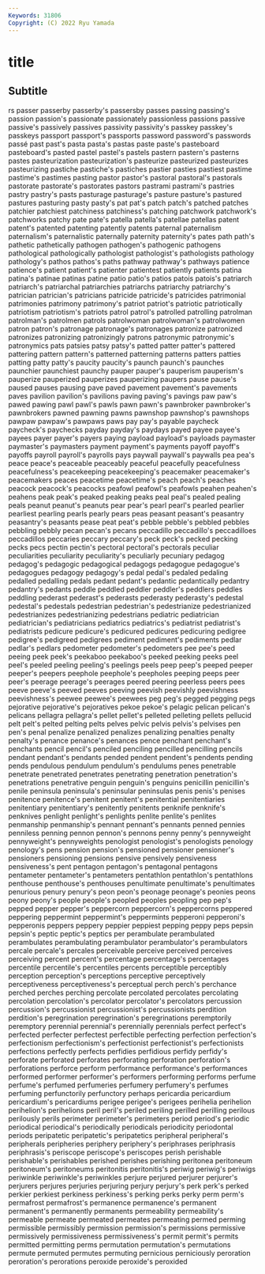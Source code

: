 ```yaml
---
Keywords: 31806
Copyright: (C) 2022 Ryu Yamada
---
```



# title

## Subtitle
rs passer passerby passerby's passersby passes passing passing's passion passion's
passionate passionately passionless passions passive passive's passively passives passivity passivity's
passkey passkey's passkeys passport passport's passports password password's passwords passé
past past's pasta pasta's pastas paste paste's pasteboard pasteboard's pasted
pastel pastel's pastels pastern pastern's pasterns pastes pasteurization pasteurization's pasteurize
pasteurized pasteurizes pasteurizing pastiche pastiche's pastiches pastier pasties pastiest pastime
pastime's pastimes pasting pastor pastor's pastoral pastoral's pastorals pastorate pastorate's
pastorates pastors pastrami pastrami's pastries pastry pastry's pasts pasturage pasturage's
pasture pasture's pastured pastures pasturing pasty pasty's pat pat's patch
patch's patched patches patchier patchiest patchiness patchiness's patching patchwork patchwork's
patchworks patchy pate pate's patella patella's patellae patellas patent patent's
patented patenting patently patents paternal paternalism paternalism's paternalistic paternally paternity
paternity's pates path path's pathetic pathetically pathogen pathogen's pathogenic pathogens
pathological pathologically pathologist pathologist's pathologists pathology pathology's pathos pathos's paths
pathway pathway's pathways patience patience's patient patient's patienter patientest patiently
patients patina patina's patinae patinas patine patio patio's patios patois
patois's patriarch patriarch's patriarchal patriarchies patriarchs patriarchy patriarchy's patrician patrician's
patricians patricide patricide's patricides patrimonial patrimonies patrimony patrimony's patriot patriot's
patriotic patriotically patriotism patriotism's patriots patrol patrol's patrolled patrolling patrolman
patrolman's patrolmen patrols patrolwoman patrolwoman's patrolwomen patron patron's patronage patronage's
patronages patronize patronized patronizes patronizing patronizingly patrons patronymic patronymic's patronymics
pats patsies patsy patsy's patted patter patter's pattered pattering pattern
pattern's patterned patterning patterns patters patties patting patty patty's paucity
paucity's paunch paunch's paunches paunchier paunchiest paunchy pauper pauper's pauperism
pauperism's pauperize pauperized pauperizes pauperizing paupers pause pause's paused pauses
pausing pave paved pavement pavement's pavements paves pavilion pavilion's pavilions
paving paving's pavings paw paw's pawed pawing pawl pawl's pawls
pawn pawn's pawnbroker pawnbroker's pawnbrokers pawned pawning pawns pawnshop pawnshop's
pawnshops pawpaw pawpaw's pawpaws paws pay pay's payable paycheck paycheck's
paychecks payday payday's paydays payed payee payee's payees payer payer's
payers paying payload payload's payloads paymaster paymaster's paymasters payment payment's
payments payoff payoff's payoffs payroll payroll's payrolls pays paywall paywall's
paywalls pea pea's peace peace's peaceable peaceably peaceful peacefully peacefulness
peacefulness's peacekeeping peacekeeping's peacemaker peacemaker's peacemakers peaces peacetime peacetime's peach
peach's peaches peacock peacock's peacocks peafowl peafowl's peafowls peahen peahen's
peahens peak peak's peaked peaking peaks peal peal's pealed pealing
peals peanut peanut's peanuts pear pear's pearl pearl's pearled pearlier
pearliest pearling pearls pearly pears peas peasant peasant's peasantry peasantry's
peasants pease peat peat's pebble pebble's pebbled pebbles pebbling pebbly
pecan pecan's pecans peccadillo peccadillo's peccadilloes peccadillos peccaries peccary peccary's
peck peck's pecked pecking pecks pecs pectin pectin's pectoral pectoral's
pectorals peculiar peculiarities peculiarity peculiarity's peculiarly pecuniary pedagog pedagog's pedagogic
pedagogical pedagogs pedagogue pedagogue's pedagogues pedagogy pedagogy's pedal pedal's pedaled
pedaling pedalled pedalling pedals pedant pedant's pedantic pedantically pedantry pedantry's
pedants peddle peddled peddler peddler's peddlers peddles peddling pederast pederast's
pederasts pederasty pederasty's pedestal pedestal's pedestals pedestrian pedestrian's pedestrianize pedestrianized
pedestrianizes pedestrianizing pedestrians pediatric pediatrician pediatrician's pediatricians pediatrics pediatrics's pediatrist
pediatrist's pediatrists pedicure pedicure's pedicured pedicures pedicuring pedigree pedigree's pedigreed
pedigrees pediment pediment's pediments pedlar pedlar's pedlars pedometer pedometer's pedometers
pee pee's peed peeing peek peek's peekaboo peekaboo's peeked peeking
peeks peel peel's peeled peeling peeling's peelings peels peep peep's
peeped peeper peeper's peepers peephole peephole's peepholes peeping peeps peer
peer's peerage peerage's peerages peered peering peerless peers pees peeve
peeve's peeved peeves peeving peevish peevishly peevishness peevishness's peewee peewee's
peewees peg peg's pegged pegging pegs pejorative pejorative's pejoratives pekoe
pekoe's pelagic pelican pelican's pelicans pellagra pellagra's pellet pellet's pelleted
pelleting pellets pellucid pelt pelt's pelted pelting pelts pelves pelvic
pelvis pelvis's pelvises pen pen's penal penalize penalized penalizes penalizing
penalties penalty penalty's penance penance's penances pence penchant penchant's penchants
pencil pencil's penciled penciling pencilled pencilling pencils pendant pendant's pendants
pended pendent pendent's pendents pending pends pendulous pendulum pendulum's pendulums
penes penetrable penetrate penetrated penetrates penetrating penetration penetration's penetrations penetrative
penguin penguin's penguins penicillin penicillin's penile peninsula peninsula's peninsular peninsulas
penis penis's penises penitence penitence's penitent penitent's penitential penitentiaries penitentiary
penitentiary's penitently penitents penknife penknife's penknives penlight penlight's penlights penlite
penlite's penlites penmanship penmanship's pennant pennant's pennants penned pennies penniless
penning pennon pennon's pennons penny penny's pennyweight pennyweight's pennyweights penologist
penologist's penologists penology penology's pens pension pension's pensioned pensioner pensioner's
pensioners pensioning pensions pensive pensively pensiveness pensiveness's pent pentagon pentagon's
pentagonal pentagons pentameter pentameter's pentameters pentathlon pentathlon's pentathlons penthouse penthouse's
penthouses penultimate penultimate's penultimates penurious penury penury's peon peon's peonage
peonage's peonies peons peony peony's people people's peopled peoples peopling
pep pep's pepped pepper pepper's peppercorn peppercorn's peppercorns peppered peppering
peppermint peppermint's peppermints pepperoni pepperoni's pepperonis peppers peppery peppier peppiest
pepping peppy peps pepsin pepsin's peptic peptic's peptics per perambulate
perambulated perambulates perambulating perambulator perambulator's perambulators percale percale's percales perceivable
perceive perceived perceives perceiving percent percent's percentage percentage's percentages percentile
percentile's percentiles percents perceptible perceptibly perception perception's perceptions perceptive perceptively
perceptiveness perceptiveness's perceptual perch perch's perchance perched perches perching percolate
percolated percolates percolating percolation percolation's percolator percolator's percolators percussion percussion's
percussionist percussionist's percussionists perdition perdition's peregrination peregrination's peregrinations peremptorily peremptory
perennial perennial's perennially perennials perfect perfect's perfected perfecter perfectest perfectible
perfecting perfection perfection's perfectionism perfectionism's perfectionist perfectionist's perfectionists perfections perfectly
perfects perfidies perfidious perfidy perfidy's perforate perforated perforates perforating perforation
perforation's perforations perforce perform performance performance's performances performed performer performer's
performers performing performs perfume perfume's perfumed perfumeries perfumery perfumery's perfumes
perfuming perfunctorily perfunctory perhaps pericardia pericardium pericardium's pericardiums perigee perigee's
perigees perihelia perihelion perihelion's perihelions peril peril's periled periling perilled
perilling perilous perilously perils perimeter perimeter's perimeters period period's periodic
periodical periodical's periodically periodicals periodicity periodontal periods peripatetic peripatetic's peripatetics
peripheral peripheral's peripherals peripheries periphery periphery's periphrases periphrasis periphrasis's periscope
periscope's periscopes perish perishable perishable's perishables perished perishes perishing peritonea
peritoneum peritoneum's peritoneums peritonitis peritonitis's periwig periwig's periwigs periwinkle periwinkle's
periwinkles perjure perjured perjurer perjurer's perjurers perjures perjuries perjuring perjury
perjury's perk perk's perked perkier perkiest perkiness perkiness's perking perks
perky perm perm's permafrost permafrost's permanence permanence's permanent permanent's permanently
permanents permeability permeability's permeable permeate permeated permeates permeating permed perming
permissible permissibly permission permission's permissions permissive permissively permissiveness permissiveness's permit
permit's permits permitted permitting perms permutation permutation's permutations permute permuted
permutes permuting pernicious perniciously peroration peroration's perorations peroxide peroxide's peroxided
